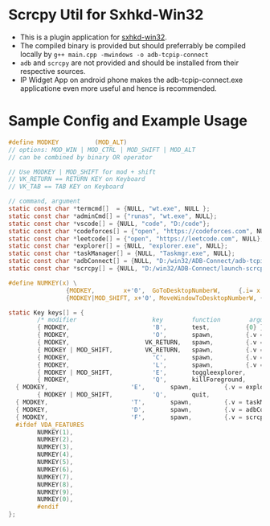 # Scrcpy Util for Sxhkd-Win32
- This is a plugin application for [sxhkd-win32](https://github.com/theSoberSobber/sxhkd-win32).
- The compiled binary is provided but should preferrably be compiled locally by `g++ main.cpp -mwindows -o adb-tcpip-connect`
- `adb` and `scrcpy` are not provided and should be installed from their respective sources.
- IP Widget App on android phone makes the adb-tcpip-connect.exe applicatione even more useful and hence is recommended.

# Sample Config and Example Usage

```c
#define MODKEY          (MOD_ALT)
// options: MOD_WIN | MOD_CTRL | MOD_SHIFT | MOD_ALT
// can be combined by binary OR operator

// Use MODKEY | MOD_SHIFT for mod + shift
// VK_RETURN == RETURN KEY on Keyboard
// VK_TAB == TAB KEY on Keyboard

// command, argument
static const char *termcmd[]  = {NULL, "wt.exe", NULL };
static const char *adminCmd[] = {"runas", "wt.exe", NULL};
static const char *vscode[] = {NULL, "code", "D:/code"};
static const char *codeforces[] = {"open", "https://codeforces.com", NULL};
static const char *leetcode[] = {"open", "https://leetcode.com", NULL};
static const char *explorer[] = {NULL, "explorer.exe", NULL};
static const char *taskManager[] = {NULL, "Taskmgr.exe", NULL};
static const char *adbConnect[] = {NULL, "D:/win32/ADB-Connect/adb-tcpip-connect.exe", NULL};
static const char *scrcpy[] = {NULL, "D:/win32/ADB-Connect/launch-scrcpy.vbs", NULL};

#define NUMKEY(x) \
                {MODKEY,        x+'0',  GoToDesktopNumberW,     {.i= x ? x : 10}}, \
                {MODKEY|MOD_SHIFT, x+'0', MoveWindowToDesktopNumberW, {.i= x ? x : 10}}

static Key keys[] = {
        /* modifier                     key        function        argument */
        { MODKEY,                       'B',       test,          {0} },
        { MODKEY,                       'O',       spawn,         {.v = vscode} },
        { MODKEY,                     VK_RETURN,   spawn,         {.v = termcmd } },
        { MODKEY | MOD_SHIFT,         VK_RETURN,   spawn,         {.v = adminCmd } },
        { MODKEY,                       'C',       spawn,         {.v = codeforces } },
        { MODKEY,                       'L',       spawn,         {.v = leetcode } },
        { MODKEY | MOD_SHIFT,           'E',       toggleexplorer,              {0} },
        { MODKEY,                       'Q',       killForeground,              {0} },
  { MODKEY,                       'E',       spawn,         {.v = explorer}},
        { MODKEY | MOD_SHIFT,           'Q',       quit,                        {0} },
  { MODKEY,                       'T',       spawn,         {.v = taskManager } },
  { MODKEY,                       'D',       spawn,         {.v = adbConnect  } },
  { MODKEY,                       'F',       spawn,         {.v = scrcpy      } },
  #ifdef VDA_FEATURES
        NUMKEY(1),
        NUMKEY(2),
        NUMKEY(3),
        NUMKEY(4),
        NUMKEY(5),
        NUMKEY(6),
        NUMKEY(7),
        NUMKEY(8),
        NUMKEY(9),
        NUMKEY(0),
        #endif
};
```
